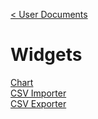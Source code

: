 [< User Documents](../../Index.md)

# Widgets

[Chart](chart\Chart.md)\
[CSV Importer](csvImporter/csvImporter.md)\
[CSV Exporter](csvExporter/CsvExporter.md)
